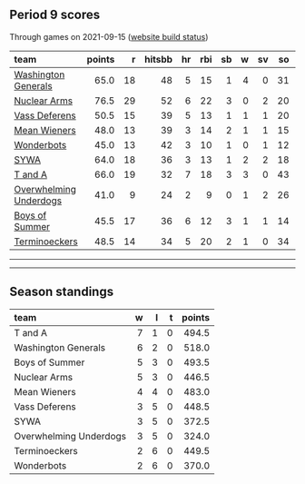 

## Period 9 scores

Through games on 2021-09-15 ([website build status](https://github.com/brian-bot/pl-site/actions))


|team                                              | points|  r| hitsbb| hr| rbi| sb|  w| sv| so|   era|  whip|
|:-------------------------------------------------|------:|--:|------:|--:|---:|--:|--:|--:|--:|-----:|-----:|
|[Washington Generals](./washingtongenerals)       |   65.0| 18|     48|  5|  15|  1|  4|  0| 31| 3.506| 1.052|
|[Nuclear Arms](./nucleararms)                     |   76.5| 29|     52|  6|  22|  3|  0|  2| 20| 2.793| 1.138|
|[Vass Deferens](./vassdeferens)                   |   50.5| 15|     39|  5|  13|  1|  1|  1| 20| 3.927| 1.145|
|[Mean Wieners](./meanwieners)                     |   48.0| 13|     39|  3|  14|  2|  1|  1| 15| 5.283| 1.043|
|[Wonderbots](./wonderbots)                        |   45.0| 13|     42|  3|  10|  1|  0|  1| 12| 2.455| 0.727|
|[SYWA](./sywa)                                    |   64.0| 18|     36|  3|  13|  1|  2|  2| 18| 2.077| 0.635|
|[T and A](./tanda)                                |   66.0| 19|     32|  7|  18|  3|  3|  0| 43| 5.062| 1.446|
|[Overwhelming Underdogs](./overwhelmingunderdogs) |   41.0|  9|     24|  2|   9|  0|  1|  2| 26| 3.414| 0.828|
|[Boys of Summer](./boysofsummer)                  |   45.5| 17|     36|  6|  12|  3|  1|  1| 14| 7.714| 1.971|
|[Terminoeckers](./terminoeckers)                  |   48.5| 14|     34|  5|  20|  2|  1|  0| 34| 5.838| 1.662|

* * *
* * *

## Season standings


|team                   |  w|  l|  t| points|
|:----------------------|--:|--:|--:|------:|
|T and A                |  7|  1|  0|  494.5|
|Washington Generals    |  6|  2|  0|  518.0|
|Boys of Summer         |  5|  3|  0|  493.5|
|Nuclear Arms           |  5|  3|  0|  446.5|
|Mean Wieners           |  4|  4|  0|  483.0|
|Vass Deferens          |  3|  5|  0|  448.5|
|SYWA                   |  3|  5|  0|  372.5|
|Overwhelming Underdogs |  3|  5|  0|  324.0|
|Terminoeckers          |  2|  6|  0|  449.5|
|Wonderbots             |  2|  6|  0|  370.0|


